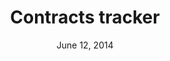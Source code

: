 ---
title: Contracts tracker
date: "June 12, 2014"
clip_url: http://vault.thelensnola.org/contracts/
image_url: /images/thumbnails/2014-06-12-contracts.png
image_alt: Government contracts tracker
description: A web scraper that grabs all of the City of New Orleans' new contracts and stores them in a fully searchable archive.
repo: https://github.com/TheLens/contracts
tools: DocumentCloud, Flask, JavaScript, PostgreSQL, Python, S3, SQL Alchemy, web scraping
---